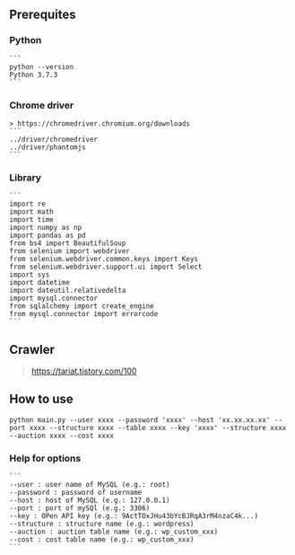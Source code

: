## Prerequites
  ### Python
    ```
    python --version
    Python 3.7.3
    ```
  ### Chrome driver
    > https://chromedriver.chromium.org/downloads
    ```
    ../driver/chromedriver
    ../driver/phantomjs
    ```
  ### Library
    ```
    import re
    import math
    import time
    import numpy as np
    import pandas as pd
    from bs4 import BeautifulSoup
    from selenium import webdriver
    from selenium.webdriver.common.keys import Keys
    from selenium.webdriver.support.ui import Select
    import sys
    import datetime
    import dateutil.relativedelta
    import mysql.connector
    from sqlalchemy import create_engine
    from mysql.connector import errorcode
    ```
## Crawler
> https://tariat.tistory.com/100

## How to use
  ```
  python main.py --user xxxx --password 'xxxx' --host 'xx.xx.xx.xx' --port xxxx --structure xxxx --table xxxx --key 'xxxx' --structure xxxx --auction xxxx --cost xxxx
  ```
  ### Help for options
    ```
    --user : user name of MySQL (e.g.: root)
    --password : password of username
    --host : host of MySQL (e.g.: 127.0.0.1)
    --port : port of mySQl (e.g.: 3306)
    --key : OPen API key (e.g.: 9ActTOxJHu43bYcBJRqA3rM4nzaC4k...)
    --structure : structure name (e.g.: wordpress)
    --auction : auction table name (e.g.: wp_custom_xxx)
    --cost : cost table name (e.g.: wp_custom_xxx)
    ```
